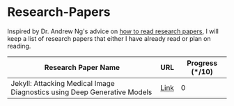 # Research-Papers

Inspired by Dr. Andrew Ng's advice on [how to read research papers](https://youtu.be/733m6qBH-jI?t=160), I will keep a list of research papers that either I have already read or plan on reading.

| Research Paper Name                                                                  | URL                              | Progress (\*/10) |
|--------------------------------------------------------------------------------------|----------------------------------|------------------|
| Jekyll: Attacking Medical Image Diagnostics using Deep Generative Models             | [Link](https://people.cs.vt.edu/vbimal/publications/jekyll-eurosp20.pdf) |      0|
